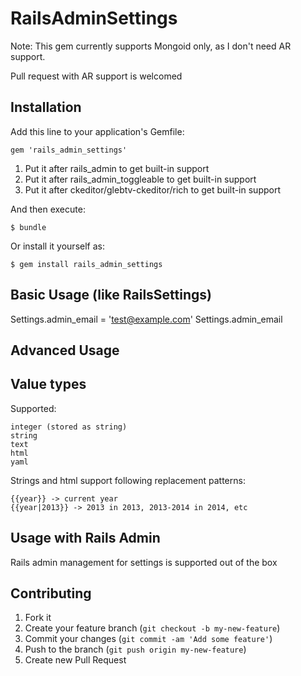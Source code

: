 # RailsAdminSettings

Note: This gem currently supports Mongoid only, as I don't need AR support.

Pull request with AR support is welcomed

## Installation

Add this line to your application's Gemfile:

    gem 'rails_admin_settings'

1) Put it after rails_admin to get built-in support
2) Put it after rails_admin_toggleable to get built-in support
3) Put it after ckeditor/glebtv-ckeditor/rich to get built-in support

And then execute:

    $ bundle

Or install it yourself as:

    $ gem install rails_admin_settings

## Basic Usage (like RailsSettings)

Settings.admin_email = 'test@example.com'
Settings.admin_email

## Advanced Usage



## Value types

Supported:

    integer (stored as string)
    string
    text
    html
    yaml

Strings and html support following replacement patterns:

    {{year}} -> current year
    {{year|2013}} -> 2013 in 2013, 2013-2014 in 2014, etc

## Usage with Rails Admin

Rails admin management for settings is supported out of the box

## Contributing

1. Fork it
2. Create your feature branch (`git checkout -b my-new-feature`)
3. Commit your changes (`git commit -am 'Add some feature'`)
4. Push to the branch (`git push origin my-new-feature`)
5. Create new Pull Request
